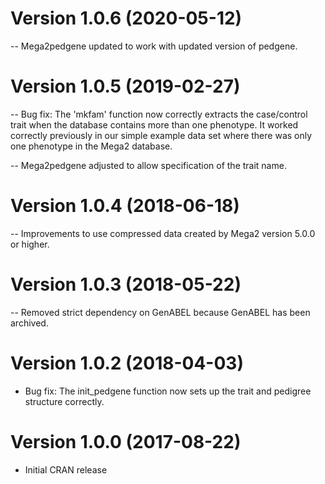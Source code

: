 # Version 1.0.6 (2020-05-12)

-- Mega2pedgene updated to work with updated version of pedgene.

# Version 1.0.5 (2019-02-27)

-- Bug fix: The 'mkfam' function now correctly extracts the case/control trait when the database contains more than one phenotype.  It worked correctly previously in our simple example data set where there was only one phenotype in the Mega2 database.

-- Mega2pedgene adjusted to allow specification of the trait name.

# Version 1.0.4 (2018-06-18)

-- Improvements to use compressed data created by Mega2 version 5.0.0 or higher.

# Version 1.0.3 (2018-05-22)

-- Removed strict dependency on GenABEL because GenABEL has been archived.

# Version 1.0.2 (2018-04-03)

- Bug fix: The init_pedgene function now sets up the trait and pedigree structure correctly.

# Version 1.0.0 (2017-08-22)

- Initial CRAN release
